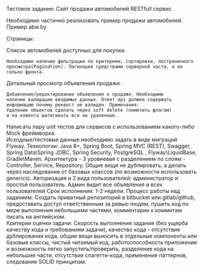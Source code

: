 Тестовое задание: Сайт продажи автомобилей RESTfull сервис.  

Необходимо частично реализовать пример 
продажи автомобилей. Пример abw.by 

Страницы:  

Список автомобилей доступных для покупки. 

    Необходимо наличие фильтрации по критериям, сортировки, постраничного 
    просмотра(Pagination). Пагинация средствами серверной части, а не только фронта.  

Детальный просмотр объявления продажи . 

    Добавление/редактирование объявления о продаже. Необходимо 
    наличие валидации вводимых данных. Ответ api должен содержать 
    информацию почему реквест не валиден. Примечания:  
    Удаление объектов сделать через soft delete (пометить флагом) 
    и на клиента вытягивать все не удаленные.  

Написать пару unit тестов для сервисов 
с использованием какого-либо Mock фреймворка.  
Исходные/тестовые данные необходимо задать в виде миграций 
Flyway.    Технологии:    Java 8+, Spring Boot, Spring MVC 
(REST), Swagger, Spring Data\Spring JDBC, Spring Security, 
PostgreSQL  , Flyway\LiquidBase, Gradle\Maven.  Архитектура - 
3 уровневая с разделением по слоям - Controller, Service, 
Repository. Общие вещи не дублировать, а делать через 
наследование от базовых классов (по возможности использовать 
generics).  Авторизация и 2 вида пользователей: администратор 
и простой пользователь.  Админ видит все объявления и всех 
пользователей    Срок исполнения: 1-2 недели.    Процесс 
работы над заданием:    Создать приватный репозиторий в 
bitbucket или gitlab/github, предоставить доступ ответственным 
за ревью людям, пушить код по мере выполнения небольшими 
частями, комментарии к коммитам писать на английском.  
Критерии оценки задачи:    Скорость выполнения задания 
(без ущерба качеству кода и требованиям задачи), 
качество кода - отсутствие дублирования кода, общие 
вещи выносить в отдельные компоненты или базовые классы, 
чистый читаемый код, работоспособность приложения и 
возможность легко запустить/проверить, разделение кода 
на небольшие части, отсутствие спагетти-кода, применение 
паттернов, следование SOLID принципам.